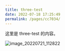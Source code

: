 ```yaml
---
title: three-test
date: 2022-07-18 17:25:49
permalink: /pages/cc7034/
---
```


这里是 three-test 的内容。

![image_20220721_112822](https://cdn.staticaly.com/gh/julien0220/tu/main/img/image_20220721_112822.jpeg)